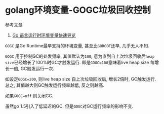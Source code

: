 # golang环境变量-GOGC垃圾回收控制

参考文章

1. [Go 语言运行时环境变量快速导览](https://blog.csdn.net/htyu_0203_39/article/details/50852856)
 
`GOGC` 是Go Runtime最早支持的环境变量, 甚至比`GOROOT`还早, 几乎无人不知. 

`GOGC` 用于控制GC的处发频率, 其值默认为`100`, 意为直到自上次垃圾回收后`heap size`已经增长了100%时GC才触发运行. 即是`GOGC=100`意味着live heap size 每增长一倍, GC触发运行一次. 

如设定`GOGC=200`, 则live heap size 自上次垃圾回收后, 增长2倍时, GC触发运行. 总之, 其值越大则GC触发运行频率越低,  反之则越高. 

如果`GOGC=off` 则关闭GC.

虽然go 1.5引入了低延迟的GC, 但是`GOGC`对GC运行频率的影响不变. 
